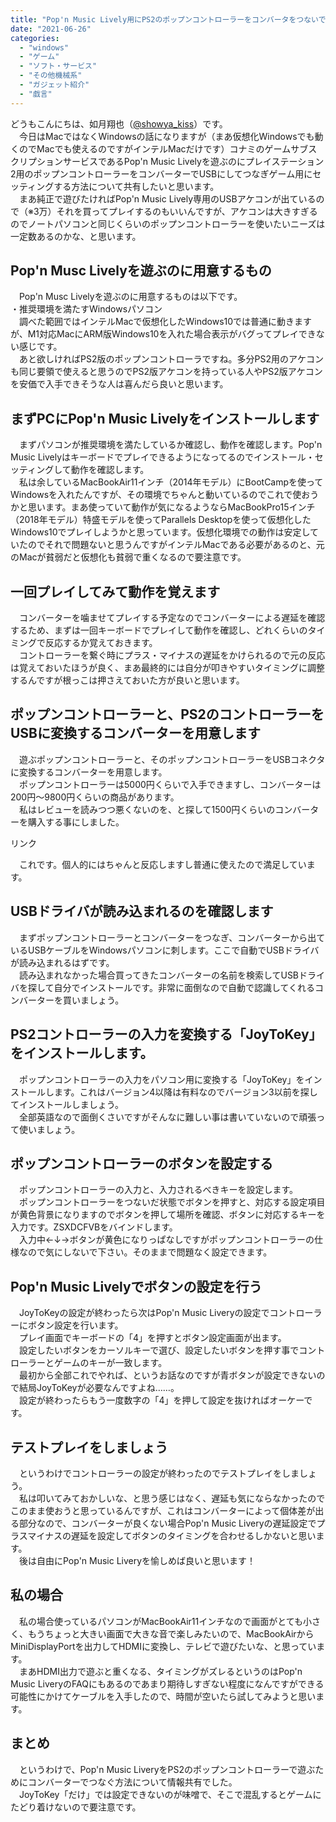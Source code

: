 ```yaml
---
title: "Pop'n Music Lively用にPS2のポップンコントローラーをコンバータをつないでセッティングする方法"
date: "2021-06-26"
categories: 
  - "windows"
  - "ゲーム"
  - "ソフト・サービス"
  - "その他機械系"
  - "ガジェット紹介"
  - "戯言"
---
```


どうもこんにちは、如月翔也（[@showya\_kiss](http://twitter.com/showya_kiss)）です。  
　今日はMacではなくWindowsの話になりますが（まあ仮想化Windowsでも動くのでMacでも使えるのですがインテルMacだけです）コナミのゲームサブスクリプションサービスであるPop'n Music Livelyを遊ぶのにプレイステーション2用のポップンコントローラーをコンバーターでUSBにしてつなぎゲーム用にセッティングする方法について共有したいと思います。  
　まあ純正で遊びたければPop'n Music Lively専用のUSBアケコンが出ているので（※3万）それを買ってプレイするのもいいんですが、アケコンは大きすぎるのでノートパソコンと同じくらいのポップンコントローラーを使いたいニーズは一定数あるのかな、と思います。  

## Pop'n Musc Livelyを遊ぶのに用意するもの

　Pop'n Musc Livelyを遊ぶのに用意するものは以下です。  
・推奨環境を満たすWindowsパソコン  
　調べた範囲ではインテルMacで仮想化したWindows10では普通に動きますが、M1対応MacにARM版Windows10を入れた場合表示がバグってプレイできない感じです。  
　あと欲しければPS2版のポップンコントローラですね。多分PS2用のアケコンも同じ要領で使えると思うのでPS2版アケコンを持っている人やPS2版アケコンを安価で入手できそうな人は喜んだら良いと思います。  

## まずPCにPop'n Music Livelyをインストールします

　まずパソコンが推奨環境を満たしているか確認し、動作を確認します。Pop'n Music Livelyはキーボードでプレイできるようになってるのでインストール・セッティングして動作を確認します。  
　私は余しているMacBookAir11インチ（2014年モデル）にBootCampを使ってWindowsを入れたんですが、その環境でちゃんと動いているのでこれで使おうかと思います。まあ使っていて動作が気になるようならMacBookPro15インチ（2018年モデル）特盛モデルを使ってParallels Desktopを使って仮想化したWindows10でプレイしようかと思っています。仮想化環境での動作は安定していたのでそれで問題ないと思うんですがインテルMacである必要があるのと、元のMacが貧弱だと仮想化も貧弱で重くなるので要注意です。  

## 一回プレイしてみて動作を覚えます

　コンバーターを噛ませてプレイする予定なのでコンバーターによる遅延を確認するため、まずは一回キーボードでプレイして動作を確認し、どれくらいのタイミングで反応するか覚えておきます。  
　コントローラーを繋ぐ時にプラス・マイナスの遅延をかけられるので元の反応は覚えておいたほうが良く、まあ最終的には自分が叩きやすいタイミングに調整するんですが根っこは押さえておいた方が良いと思います。

## ポップンコントローラーと、PS2のコントローラーをUSBに変換するコンバーターを用意します

　遊ぶポップンコントローラーと、そのポップンコントローラーをUSBコネクタに変換するコンバーターを用意します。  
　ポップンコントローラーは5000円くらいで入手できますし、コンバーターは200円〜9800円くらいの商品があります。  
　私はレビューを読みつつ悪くないのを、と探して1500円くらいのコンバーターを購入する事にしました。  
<script type="text/javascript">(function(b,c,f,g,a,d,e){b.MoshimoAffiliateObject=a;b[a]=b[a]||function(){arguments.currentScript=c.currentScript||c.scripts[c.scripts.length-2];(b[a].q=b[a].q||[]).push(arguments)};c.getElementById(a)||(d=c.createElement(f),d.src=g,d.id=a,e=c.getElementsByTagName("body")[0],e.appendChild(d))})(window,document,"script","//dn.msmstatic.com/site/cardlink/bundle.js?20210203","msmaflink");msmaflink({"n":"【ノーブランド品】PS2コントローラーをXBOX360 使用変換でアダプター","b":"ノーブランド品","t":"01","d":"https:\/\/m.media-amazon.com","c_p":"","p":["\/images\/I\/41phugNW3TL._SL500_.jpg"],"u":{"u":"https:\/\/www.amazon.co.jp\/dp\/B0068MD2ZE","t":"amazon","r_v":""},"v":"2.1","b_l":[{"id":1,"u_tx":"Amazonで見る","u_bc":"#f79256","u_url":"https:\/\/www.amazon.co.jp\/dp\/B0068MD2ZE","a_id":2093955,"p_id":170,"pl_id":27060,"pc_id":185,"s_n":"amazon","u_so":1},{"id":2,"u_tx":"楽天市場で見る","u_bc":"#f76956","u_url":"https:\/\/search.rakuten.co.jp\/search\/mall\/%E3%80%90%E3%83%8E%E3%83%BC%E3%83%96%E3%83%A9%E3%83%B3%E3%83%89%E5%93%81%E3%80%91PS2%E3%82%B3%E3%83%B3%E3%83%88%E3%83%AD%E3%83%BC%E3%83%A9%E3%83%BC%E3%82%92XBOX360%20%E4%BD%BF%E7%94%A8%E5%A4%89%E6%8F%9B%E3%81%A7%E3%82%A2%E3%83%80%E3%83%97%E3%82%BF%E3%83%BC\/","a_id":2093954,"p_id":54,"pl_id":27059,"pc_id":54,"s_n":"rakuten","u_so":2},{"id":3,"u_tx":"Yahoo!ショッピングで見る","u_bc":"#66a7ff","u_url":"https:\/\/shopping.yahoo.co.jp\/search?first=1\u0026p=%E3%80%90%E3%83%8E%E3%83%BC%E3%83%96%E3%83%A9%E3%83%B3%E3%83%89%E5%93%81%E3%80%91PS2%E3%82%B3%E3%83%B3%E3%83%88%E3%83%AD%E3%83%BC%E3%83%A9%E3%83%BC%E3%82%92XBOX360%20%E4%BD%BF%E7%94%A8%E5%A4%89%E6%8F%9B%E3%81%A7%E3%82%A2%E3%83%80%E3%83%97%E3%82%BF%E3%83%BC","a_id":2099557,"p_id":1225,"pl_id":27061,"pc_id":1925,"s_n":"yahoo","u_so":3}],"eid":"hneFJ","s":"s"});</script>

リンク

  
　これです。個人的にはちゃんと反応しますし普通に使えたので満足しています。  

## USBドライバが読み込まれるのを確認します

　まずポップンコントローラーとコンバーターをつなぎ、コンバーターから出ているUSBケーブルをWindowsパソコンに刺します。ここで自動でUSBドライバが読み込まれるはずです。  
　読み込まれなかった場合買ってきたコンバーターの名前を検索してUSBドライバを探して自分でインストールです。非常に面倒なので自動で認識してくれるコンバーターを買いましょう。  

## PS2コントローラーの入力を変換する「JoyToKey」をインストールします。

　ポップンコントローラーの入力をパソコン用に変換する「JoyToKey」をインストールします。これはバージョン4以降は有料なのでバージョン3以前を探してインストールしましょう。  
　全部英語なので面倒くさいですがそんなに難しい事は書いていないので頑張って使いましょう。  

## ポップンコントローラーのボタンを設定する

　ポップンコントローラーの入力と、入力されるべきキーを設定します。  
　ポップンコントローラーをつないだ状態でボタンを押すと、対応する設定項目が黄色背景になりますのでボタンを押して場所を確認、ボタンに対応するキーを入力です。ZSXDCFVBをバインドします。  
　入力中←↓→ボタンが黄色になりっぱなしですがポップンコントローラーの仕様なので気にしないで下さい。そのままで問題なく設定できます。  
  

## Pop'n Music Livelyでボタンの設定を行う

　JoyToKeyの設定が終わったら次はPop'n Music Liveryの設定でコントローラーにボタン設定を行います。  
　プレイ画面でキーボードの「4」を押すとボタン設定画面が出ます。  
　設定したいボタンをカーソルキーで選び、設定したいボタンを押す事でコントローラーとゲームのキーが一致します。  
　最初から全部これでやれば、というお話なのですが青ボタンが設定できないので結局JoyToKeyが必要なんですよね……。  
　設定が終わったらもう一度数字の「4」を押して設定を抜ければオーケーです。  

## テストプレイをしましょう

　というわけでコントローラーの設定が終わったのでテストプレイをしましょう。  
　私は叩いてみておかしいな、と思う感じはなく、遅延も気にならなかったのでこのまま使おうと思っているんですが、これはコンバーターによって個体差が出る部分なので、コンバーターが良くない場合Pop'n Music Liveryの遅延設定でプラスマイナスの遅延を設定してボタンのタイミングを合わせるしかないと思います。  
　後は自由にPop'n Music Liveryを愉しめば良いと思います！  

## 私の場合

　私の場合使っているパソコンがMacBookAir11インチなので画面がとても小さく、もうちょっと大きい画面で大きな音で楽しみたいので、MacBookAirからMiniDisplayPortを出力してHDMIに変換し、テレビで遊びたいな、と思っています。  
　まあHDMI出力で遊ぶと重くなる、タイミングがズレるというのはPop'n Music LiveryのFAQにもあるのであまり期待しすぎない程度になんですができる可能性にかけてケーブルを入手したので、時間が空いたら試してみようと思います。  

## まとめ

　というわけで、Pop'n Music LiveryをPS2のポップンコントローラーで遊ぶためにコンバーターでつなぐ方法について情報共有でした。  
　JoyToKey「だけ」では設定できないのが味噌で、そこで混乱するとゲームにたどり着けないので要注意です。
